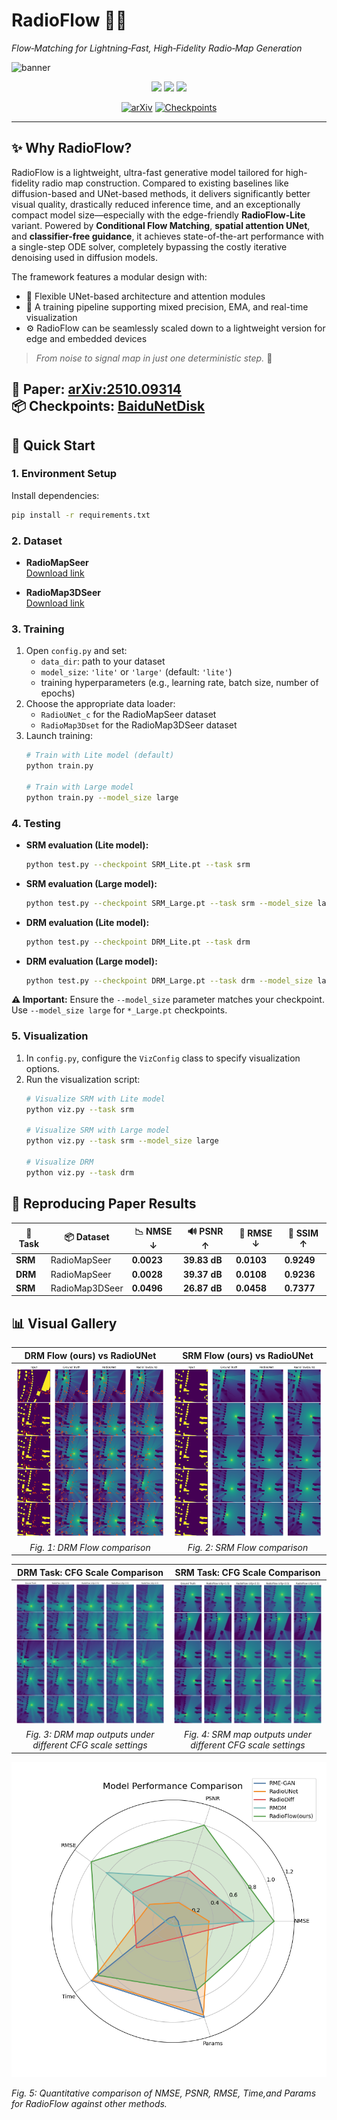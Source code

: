 # RadioFlow 🚀📡  
*Flow‑Matching for Lightning‑Fast, High‑Fidelity Radio‑Map Generation*

![banner](docs/RadioFlow_model.png)

<p align="center">
  <img src="https://img.shields.io/badge/Flow‑Matching-%F0%9F%94%A5-red">
  <img src="https://img.shields.io/badge/One‑Step%20Sampling-%E2%9C%85-00b300">
  <img src="https://img.shields.io/badge/Edge‑Ready-%F0%9F%92%AA-blue">
</p>

<p align="center">
  <a href="https://arxiv.org/pdf/2510.09314"><img src="https://img.shields.io/badge/arXiv-2510.09314-b31b1b.svg" alt="arXiv"></a>
  <a href="https://pan.baidu.com/s/1uuIglmtNukc6_RjFsE7Z_w?pwd=n8f4"><img src="https://img.shields.io/badge/Checkpoints-BaiduNetDisk-blue.svg" alt="Checkpoints"></a>
</p>

---
## ✨ Why RadioFlow?

RadioFlow is a lightweight, ultra-fast generative model tailored for high-fidelity radio map construction. Compared to existing baselines like diffusion-based and UNet-based methods, it delivers significantly better visual quality, drastically reduced inference time, and an exceptionally compact model size—especially with the edge-friendly **RadioFlow-Lite** variant. Powered by **Conditional Flow Matching**, **spatial attention UNet**, and **classifier-free guidance**, it achieves state-of-the-art performance with a single-step ODE solver, completely bypassing the costly iterative denoising used in diffusion models.

The framework features a modular design with:
- 🧱 Flexible UNet-based architecture and attention modules  
- 🧠 A training pipeline supporting mixed precision, EMA, and real-time visualization  
- ⚙️ RadioFlow can be seamlessly scaled down to a lightweight version for edge and embedded devices

> *From noise to signal map in just one deterministic step.* 🚀

📄 **Paper:** [arXiv:2510.09314](https://arxiv.org/pdf/2510.09314)  
📦 **Checkpoints:** [BaiduNetDisk](https://pan.baidu.com/s/1uuIglmtNukc6_RjFsE7Z_w?pwd=n8f4)
---
## 🚀 Quick Start

### 1. Environment Setup

Install dependencies:
```bash
pip install -r requirements.txt
```

### 2. Dataset

- **RadioMapSeer**  
  [Download link](https://radiomapseer.github.io/)

- **RadioMap3DSeer**  
  [Download link](https://drive.google.com/file/d/1YW3RyM9KYBe110CXC5aZJJ0MAIti65bY/view)

### 3. Training

1. Open `config.py` and set:
   - `data_dir`: path to your dataset
   - `model_size`: `'lite'` or `'large'` (default: `'lite'`)
   - training hyperparameters (e.g., learning rate, batch size, number of epochs)
2. Choose the appropriate data loader:
   - `RadioUNet_c` for the RadioMapSeer dataset  
   - `RadioMap3Dset` for the RadioMap3DSeer dataset
3. Launch training:
   ```bash
   # Train with Lite model (default)
   python train.py
   
   # Train with Large model
   python train.py --model_size large
   ```

### 4. Testing

- **SRM evaluation (Lite model):**
  ```bash
  python test.py --checkpoint SRM_Lite.pt --task srm
  ```
- **SRM evaluation (Large model):**
  ```bash
  python test.py --checkpoint SRM_Large.pt --task srm --model_size large
  ```
- **DRM evaluation (Lite model):**
  ```bash
  python test.py --checkpoint DRM_Lite.pt --task drm
  ```
- **DRM evaluation (Large model):**
  ```bash
  python test.py --checkpoint DRM_Large.pt --task drm --model_size large
  ```

**⚠️ Important:** Ensure the `--model_size` parameter matches your checkpoint. Use `--model_size large` for `*_Large.pt` checkpoints.

### 5. Visualization

1. In `config.py`, configure the `VizConfig` class to specify visualization options.
2. Run the visualization script:
   ```bash
   # Visualize SRM with Lite model
   python viz.py --task srm
   
   # Visualize SRM with Large model
   python viz.py --task srm --model_size large
   
   # Visualize DRM
   python viz.py --task drm
   ```
## 📝 Reproducing Paper Results

| 🧪 Task | 📦 Dataset        | 📉 NMSE ↓  | 🔊 PSNR ↑   | 📏 RMSE ↓  | 🧠 SSIM ↑  |
|--------|-------------------|------------|-------------|------------|------------|
| **SRM** | RadioMapSeer      | **0.0023** | **39.83 dB** | **0.0103** | **0.9249** |
| **DRM** | RadioMapSeer      | **0.0028** | **39.37 dB** | **0.0108** | **0.9236** |
| **SRM** | RadioMap3DSeer    | **0.0496** | **26.87 dB** | **0.0458** | **0.7377** |



## 📊 Visual Gallery
| DRM Flow (ours) vs RadioUNet | SRM Flow (ours) vs RadioUNet |
|:----------------------------:|:----------------------------:|
| ![DRM](Compare_Results/DRM_flow_unet_comparison.png) | ![SRM](Compare_Results/SRM_flow_unet_comparison.png) |
| *Fig. 1: DRM Flow comparison* | *Fig. 2: SRM Flow comparison* |

| DRM Task: CFG Scale Comparison                                          | SRM Task: CFG Scale Comparison                                          |
|:------:|:-------:|
| ![DRM Ablation](Compare_Results/RadioFlow_cfg_drm_comparison.png)       | ![SRM Ablation](Compare_Results/RadioFlow_cfg_srm_comparison.png)       |
| *Fig. 3: DRM map outputs under different CFG scale settings*            | *Fig. 4: SRM map outputs under different CFG scale settings*            |


![Model Performance Comparison](Compare_Results/Model_Performance_Comparison.png)

*Fig. 5: Quantitative comparison of NMSE, PSNR, RMSE, Time,and Params for RadioFlow against other methods.*  
